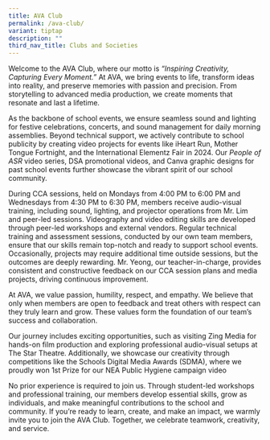 ```yaml
---
title: AVA Club
permalink: /ava-club/
variant: tiptap
description: ""
third_nav_title: Clubs and Societies
---
```

<p>Welcome to the AVA Club, where our motto is <em>“Inspiring Creativity, Capturing Every Moment.”</em> At
AVA, we bring events to life, transform ideas into reality, and preserve
memories with passion and precision. From storytelling to advanced media
production, we create moments that resonate and last a lifetime.</p>
<p>As the backbone of school events, we ensure seamless sound and lighting
for festive celebrations, concerts, and sound management for daily morning
assemblies. Beyond technical support, we actively contribute to school
publicity by creating video projects for events like iHeart Run, Mother
Tongue Fortnight, and the International Elementz Fair in 2024. Our <em>People of ASR</em> video
series, DSA promotional videos, and Canva graphic designs for past school
events further showcase the vibrant spirit of our school community.</p>
<p>During CCA sessions, held on Mondays from 4:00 PM to 6:00 PM and Wednesdays
from 4:30 PM to 6:30 PM, members receive audio-visual training, including
sound, lighting, and projector operations from Mr. Lim and peer-led sessions.
Videography and video editing skills are developed through peer-led workshops
and external vendors. Regular technical training and assessment sessions,
conducted by our own team members, ensure that our skills remain top-notch
and ready to support school events. Occasionally, projects may require
additional time outside sessions, but the outcomes are deeply rewarding.
Mr. Yeong, our teacher-in-charge, provides consistent and constructive
feedback on our CCA session plans and media projects, driving continuous
improvement.</p>
<p>At AVA, we value passion, humility, respect, and empathy. We believe that
only when members are open to feedback and treat others with respect can
they truly learn and grow. These values form the foundation of our team’s
success and collaboration.</p>
<p>Our journey includes exciting opportunities, such as visiting Zing Media
for hands-on film production and exploring professional audio-visual setups
at The Star Theatre. Additionally, we showcase our creativity through competitions
like the Schools Digital Media Awards (SDMA), where we proudly won 1st
Prize for our NEA Public Hygiene campaign video</p>
<p>No prior experience is required to join us. Through student-led workshops
and professional training, our members develop essential skills, grow as
individuals, and make meaningful contributions to the school and community.
If you’re ready to learn, create, and make an impact, we warmly invite
you to join the AVA Club. Together, we celebrate teamwork, creativity,
and service.</p>
<p>
<br>
</p>